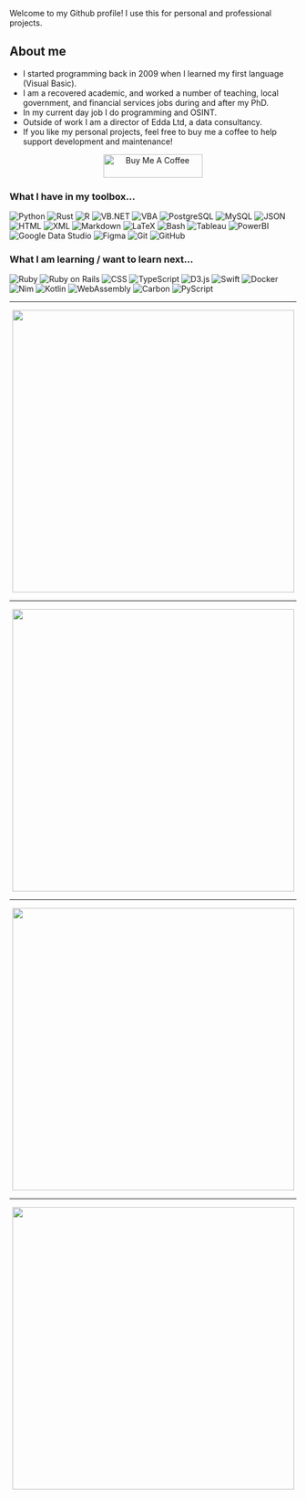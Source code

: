 Welcome to my Github profile! I use this for personal and professional projects.

## About me

- I started programming back in 2009 when I learned my first language (Visual Basic).
- I am a recovered academic, and worked a number of teaching, local government, and financial services jobs during and after my PhD.
- In my current day job I do programming and OSINT.
- Outside of work I am a director of Edda Ltd, a data consultancy.
- If you like my personal projects, feel free to buy me a coffee to help support development and maintenance!

<p align="center"><a href="https://www.buymeacoffee.com/dmw94" target="_blank"><img src="https://cdn.buymeacoffee.com/buttons/default-orange.png" alt="Buy Me A Coffee" height="41" width="174"></a></p>

### What I have in my toolbox...

![Python] ![Rust] ![R] ![VB.NET] ![VBA] ![PostgreSQL] ![MySQL] ![JSON] ![HTML] ![XML] ![Markdown] ![LaTeX] ![Bash] ![Tableau] ![PowerBI] ![Google Data Studio] ![Figma] ![Git] ![GitHub] 

### What I am learning / want to learn next...

![Ruby] ![Ruby on Rails] ![CSS] ![TypeScript] ![D3.js] ![Swift] ![Docker] ![Nim] ![Kotlin] ![WebAssembly] ![Carbon] ![PyScript]

[CSS]: https://img.shields.io/badge/CSS-ffffff?style=for-the-badge&labelColor=ffffff&logoColor=000000&logo=css3
[VBA]: https://img.shields.io/badge/VBA-ffffff?style=for-the-badge&labelColor=ffffff&logoColor=000000&logo=microsoftoffice
[PyScript]: https://img.shields.io/badge/PyScript-ffffff?style=for-the-badge&labelColor=ffffff&logoColor=000000&logo=python
[Carbon]: https://img.shields.io/badge/Carbon-ffffff?style=for-the-badge&labelColor=ffffff&logoColor=000000&logo=google
[JSON]: https://img.shields.io/badge/JSON-ffffff?style=for-the-badge&labelColor=ffffff&logoColor=000000&logo=json
[WebAssembly]: https://img.shields.io/badge/WebAssembly-ffffff?style=for-the-badge&labelColor=ffffff&logoColor=000000&logo=webassembly
[Bash]: https://img.shields.io/badge/Bash-ffffff?style=for-the-badge&labelColor=ffffff&logoColor=000000&logo=gnubash
[XML]: https://img.shields.io/badge/XML-ffffff?style=for-the-badge&labelColor=ffffff&logoColor=000000&logo=w3c
[Tableau]: https://img.shields.io/badge/Tableau-ffffff?style=for-the-badge&labelColor=ffffff&logoColor=000000&logo=tableau
[PowerBI]: https://img.shields.io/badge/PowerBI-ffffff?style=for-the-badge&labelColor=ffffff&logoColor=000000&logo=powerbi
[Google Data Studio]: https://img.shields.io/badge/Google_Data_Studio-ffffff?style=for-the-badge&labelColor=ffffff&logoColor=000000&logo=google
[Figma]: https://img.shields.io/badge/Figma-ffffff?style=for-the-badge&labelColor=ffffff&logoColor=000000&logo=figma
[LaTeX]: https://img.shields.io/badge/LaTeX-ffffff?style=for-the-badge&labelColor=ffffff&logoColor=000000&logo=latex
[R]: https://img.shields.io/badge/R-ffffff?style=for-the-badge&labelColor=ffffff&logoColor=000000&logo=R
[HTML]: https://img.shields.io/badge/HTML-ffffff?style=for-the-badge&labelColor=ffffff&logoColor=000000&logo=html5
[VB.NET]: https://img.shields.io/badge/VB.NET-ffffff?style=for-the-badge&labelColor=ffffff&logoColor=000000&logo=visualstudio
[Git]: https://img.shields.io/badge/Git-ffffff?style=for-the-badge&labelColor=ffffff&logoColor=000000&logo=git
[GitHub]: https://img.shields.io/badge/GitHub-ffffff?style=for-the-badge&labelColor=ffffff&logoColor=000000&logo=github
[Python]: https://img.shields.io/badge/Python-ffffff?style=for-the-badge&labelColor=ffffff&logoColor=000000&logo=python
[Rust]: https://img.shields.io/badge/Rust-ffffff?style=for-the-badge&labelColor=ffffff&logoColor=000000&logo=rust
[Ruby]: https://img.shields.io/badge/Ruby-ffffff?style=for-the-badge&labelColor=ffffff&logoColor=000000&logo=ruby
[Ruby on Rails]: https://img.shields.io/badge/Ruby_on_Rails-ffffff?style=for-the-badge&labelColor=ffffff&logoColor=000000&logo=rubyonrails
[D3.js]: https://img.shields.io/badge/D3.js-ffffff?style=for-the-badge&labelColor=ffffff&logoColor=000000&logo=d3dotjs
[Kotlin]: https://img.shields.io/badge/Kotlin-ffffff?style=for-the-badge&labelColor=ffffff&logoColor=000000&logo=kotlin
[Docker]: https://img.shields.io/badge/Docker-ffffff?style=for-the-badge&labelColor=ffffff&logoColor=000000&logo=docker
[Nim]: https://img.shields.io/badge/Nim-ffffff?style=for-the-badge&labelColor=ffffff&logoColor=000000&logo=nim
[Markdown]: https://img.shields.io/badge/Markdown-ffffff?style=for-the-badge&labelColor=ffffff&logoColor=000000&logo=markdown
[Swift]: https://img.shields.io/badge/Swift-ffffff?style=for-the-badge&labelColor=ffffff&logoColor=000000&logo=swift
[TypeScript]: https://img.shields.io/badge/TypeScript-ffffff?style=for-the-badge&labelColor=ffffff&logoColor=000000&logo=typescript
[PostgreSQL]: https://img.shields.io/badge/PostgreSQL-ffffff?style=for-the-badge&labelColor=ffffff&logoColor=000000&logo=postgresql
[MySQL]: https://img.shields.io/badge/MySQL-ffffff?style=for-the-badge&labelColor=ffffff&logoColor=000000&logo=mysql

---

<p align="center"><img src="https://github-readme-stats.vercel.app/api?username=dmw94&theme=github_dark&count_private=true&show_icons=true&include_all_commits=true&hide_border=true" width="495"></p>

---

<p align="center"><img src="http://github-readme-streak-stats.herokuapp.com?user=dmw94&theme=github-dark-blue&hide_border=true" width="495"></p>

---

<p align="center"><img src="https://wakatime.com/share/@6cfc6d05-38b2-48d6-83aa-2609e431c00d/fbc86a23-f5c5-48b0-b0b1-f6067ceb44c4.svg" width="495"></p>

---

<p align="center"><img src="https://wakatime.com/share/@6cfc6d05-38b2-48d6-83aa-2609e431c00d/27338df5-d0d6-4a48-b7a7-0d0aa4cedece.svg" width="495"></p>
